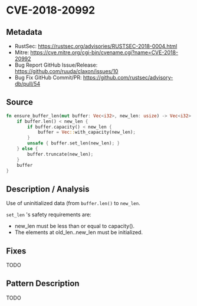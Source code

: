 # CVE-2018-20992

## Metadata

- RustSec: https://rustsec.org/advisories/RUSTSEC-2018-0004.html
- Mitre: https://cve.mitre.org/cgi-bin/cvename.cgi?name=CVE-2018-20992
- Bug Report GitHub Issue/Release: https://github.com/ruuda/claxon/issues/10
- Bug Fix GitHub Commit/PR: https://github.com/rustsec/advisory-db/pull/54

## Source

```rust
fn ensure_buffer_len(mut buffer: Vec<i32>, new_len: usize) -> Vec<i32> {
    if buffer.len() < new_len {
        if buffer.capacity() < new_len {
            buffer = Vec::with_capacity(new_len);
        }
        unsafe { buffer.set_len(new_len); }
    } else {
        buffer.truncate(new_len);
    }
    buffer
}
```

## Description / Analysis

Use of uninitialized data (from `buffer.len()` to `new_len`.

`set_len` 's safety requirements are:

- new_len must be less than or equal to capacity().
- The elements at old_len..new_len must be initialized.

## Fixes

TODO

## Pattern Description

TODO
